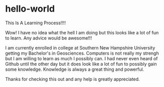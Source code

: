 # hello-world
This Is A Learning Process!!!!

Wow! I have no idea what the hell I am doing but this looks like a lot of fun to learn.  Any advice would be awesome!!!

I am currently enrolled in college at Southern New Hampshire University getting my Bachelor's in Geosciences.  Computers is not really my strengh but I am willing to learn as much I possibly can.  I had never even heard of Github until the other day but it does look like a lot of fun to possibly gain some knowledge.  Knowledge is always a great thing and powerful.  

Thanks for checking this out and any help is greatly appreciated.
